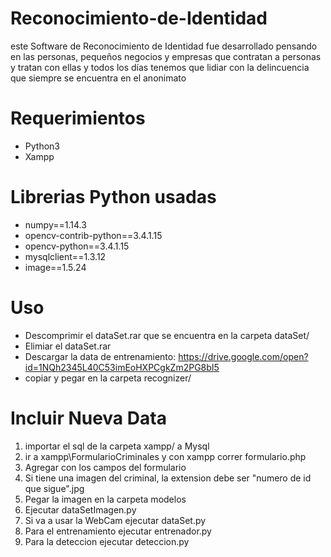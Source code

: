 # Reconocimiento-de-Identidad
este Software de Reconocimiento de Identidad fue desarrollado pensando en las personas, pequeños negocios y empresas que contratan a personas y tratan con ellas y todos los días tenemos que lidiar con la delincuencia que siempre se encuentra en el anonimato

# Requerimientos
- Python3
- Xampp

# Librerias Python usadas
- numpy==1.14.3
- opencv-contrib-python==3.4.1.15
- opencv-python==3.4.1.15
- mysqlclient==1.3.12
- image==1.5.24

# Uso

- Descomprimir el dataSet.rar que se encuentra en la carpeta dataSet/
- Elimiar el dataSet.rar
- Descargar la data de entrenamiento: https://drive.google.com/open?id=1NQh2345L40C53imEoHXPCgkZm2PG8bI5
- copiar y pegar en la carpeta recognizer/


# Incluir Nueva Data
1. importar el sql de la carpeta xampp/ a Mysql
2. ir a xampp\FormularioCriminales y con xampp correr formulario.php
3. Agregar con los campos del formulario
4. Si tiene una imagen del criminal, la extension debe ser "numero de id que sigue".jpg
5. Pegar la imagen en la carpeta modelos
6. Ejecutar dataSetImagen.py
7. Si va a usar la WebCam ejecutar dataSet.py
8. Para el entrenamiento ejecutar entrenador.py
9. Para la deteccion ejecutar deteccion.py

